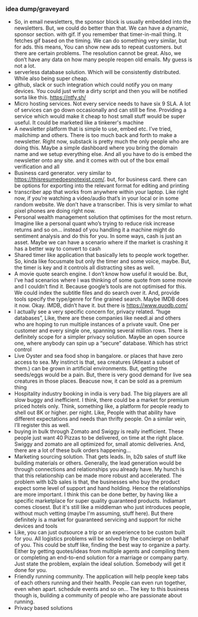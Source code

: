 ### idea dump/graveyard
- So, in email newsletters, the sponsor block is usually embedded into the newsletters. But, we could do better than that. We can have a dynamic, sponsor section. with gif. If you remember that timer-in-mail thing. It fetches gif based on the timing. We can do something very similar, but for ads. this means, You can show new ads to repeat customers. but there are certain problems. The resolution cannot be great. Also, we don’t have any data on how many people reopen old emails. My guess is not a lot.
- serverless database solution. Which will be consistently distributed. While also being super cheap.
- github, slack or such integration which could notify you on many devices.  You could just write a dirty script and then you will be notified sorta like this. https://ntfy.sh/
- Micro hosting services. Not every service needs to have six 9 SLA. A lot of services can go down occasionally and can still be fine. Providing a service which would make it cheap to host small stuff would be super useful. It could be marketed like a tinkerer's machine
- A newsletter platform that is simple to use, embed etc. I’ve tried, mailchimp and others. There is too much back and forth to make a newsletter. Right now, substack is pretty much the only people who are doing this. Maybe a simple dashboard where you bring the domain name and we setup everything else. And all you have to do is embed the newsletter onto any site. and it comes with out of the box email verification and all
- Business card generator. very similar to https://thisresumedoesnotexist.com/. but, for business card. there can be options for exporting into the relevant format for editing and printing
- transcriber app that works from anywhere within your laptop. Like right now, if you’re watching a video/audio that’s in your local or in some random website. We don’t have a transcriber. This is very similar to what pixel phones are doing right now.
- Personal wealth management solution that optimises for the most return. Imagine like a personal quant who’s trying to reduce risk increase returns and so on… instead of you handling it a machine might do sentiment analysis and do this for you. In some ways, cash is just an asset. Maybe we can have a scenario where if the market is crashing it has a better way to convert to cash
- Shared timer like application that  basically lets to people work together. So, kinda like focusmate but only the timer and some voice, maybe. But, the timer is key and it controls all distracting sites as well.
- A movie quote search engine. I don’t know how useful it would be. But, I’ve had scenarios where I was thinking of some quote from some movie and I couldn’t find it. Because google’s tools are not optimised for this. We could index the subtitle files and do search over it. And, provide tools specify the type/genre for fine grained search. Maybe IMDB does it now. Okay. IMDB, didn’t have it. but there is https://www.quodb.com/
- I actually see a very specific concern for, privacy related. “huge databases”, Like, there are these companies like needl.ai and others who are hoping to run multiple instances of a private vault. One per customer and every single one, spanning several million rows. There is definitely scope for a simpler privacy solution. Maybe an open source one, where anybody can spin up a “secure” database. Which has strict control
- Live Oyster and sea food shop in bangalore. or places that have zero access to sea. My instinct is that, sea creatures (Atleast a subset of them.) can be grown in artificial environments. But, getting the seeds/eggs would be a pain. But, there is very good demand for live sea creatures in those places. Beacuse now, it can be sold as a premium thing
- Hospitality industry booking in india is very bad. The big players are all slow buggy and inefficient. I think, there could be a market for premium priced hotels only. Think, something like, a platform for people ready to shell out 8K or higher. per night. Like, People with that ability have different expectations and needs than thrifty people. On a similar vein, I’ll register this as well.
- buying in bulk through Zomato and Swiggy is really inefficient. These people just want 40 Pizzas to be delivered, on time at the right place. Swiggy and zomato are all optimized for, small atomic deliveries. And, there are a lot of these bulk orders happening...
- Marketing sourcing solution. That gets leads. In, b2b sales of stuff like building materials or others. Generally, the lead generation would be through connections and relationships you already have. My hunch is that this relationship can be made more robust and accelerated. The problem with b2b sales is that, the businesses who buy the product expect some level of support and hand holding. Hence the relationships are more important. I think this can be done better, by having like a specific marketplace for super quality guaranteed products. Indiamart comes closest. But it's still like a middleman who just introduces people, without much vetting (maybe I'm assuming, stuff here). But there definitely is a market for guaranteed servicing and support for niche devices and tools
- Like, you can just outsource a trip or an experience to be custom built for you. All logistics problems will be solved by the concierge on behalf of you. This could be stuff like, finding the best way to organize a party. Either by getting quotes/ideas from multiple agents and compiling them or completing an end-to-end solution for a marriage or company party. Just state the problem, explain the ideal solution. Somebody will get it done for you.
- Friendly running community. The application will help people keep tabs of each others running and their health. People can even run together, even when apart. schedule events and so on... The key to this business though is, building a community of people who are passionate about running.
- Privacy based solutions